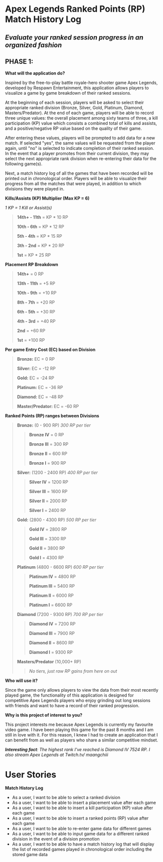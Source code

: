 # Apex Legends Ranked Points (RP) Match History Log 

## *Evaluate your ranked session progress in an organized fashion*

## PHASE 1:

**What will the application do?**

Inspired by the free-to-play battle royale-hero shooter game Apex Legends, developed by Respawn
Entertainment, this application allows players to visualize a game by game breakdown of their
ranked sessions. 

At the beginning of each session, players will be asked to select their appropriate ranked division (Bronze, 
Silver, Gold, Platinum, Diamond, Masters/Predator). At the end of each game, players will be able to record three
unique values: the overall placement among sixty teams of three, a kill participation (KP) value which consists a 
combined total of kills and assists, and a positive/negative RP value based on the quality of their game.
 
After entering these values, players will be prompted to add data for a new match. If selected "yes", the same values
will be requested from the player again, until "no" is selected to indicate completion of their ranked session. In the 
event that a player promotes from their current division, they may select the next appropriate rank division when 
re-entering their data for the following game(s).

Next, a match history log of all the games that have been recorded will be printed out in chronological order. Players
will be able to visualize their progress from all the matches that were played, in addition to which divisions they were
played in.

**Kills/Assists (KP) Multiplier (Max KP = 6)** </P>
*1 KP = 1 Kill or Assist(s)*
>
> **14th+ - 11th** = KP * 10 RP </P>
> **10th - 6th** = KP * 12 RP </P>
> **5th - 4th** = KP * 15 RP </P>
> **3th - 2nd** = KP * 20 RP </P>
> **1st** = KP * 25 RP </P>

**Placement RP Breakdown**
>
> **14th+** = 0 RP </P>
> **13th - 11th** = +5 RP </P>
> **10th - 9th** = +10 RP </P>
> **8th - 7th** = +20 RP </P>
> **6th - 5th** = +30 RP </P>
> **4th - 3rd** = +40 RP </P>
> **2nd** = +60 RP </P>
> **1st** = +100 RP 

**Per game Entry Cost (EC) based on Division**
>
> **Bronze:** EC = 0 RP </P>
> **Silver:** EC = -12 RP </P>
> **Gold:** EC = -24 RP </P>
> **Platinum:** EC = -36 RP </P>
> **Diamond:** EC = -48 RP </P>
> **Master/Predator:** EC = -60 RP

**Ranked Points (RP) ranges between Divisions**
> 
> **Bronze:** (0 - 900 RP) *300 RP per tier*
>> **Bronze IV** = 0 RP </P>
>> **Bronze III** = 300 RP </P>
>> **Bronze II** = 600 RP </P>
>> **Bronze I** = 900 RP
> 
> **Silver:** (1200 - 2400 RP) *400 RP per tier*
>> **Silver IV** = 1200 RP </P>
>> **Silver III** = 1600 RP </P>
>> **Silver II** = 2000 RP </P>
>> **Silver I** = 2400 RP
>
> **Gold:** (2800 - 4300 RP) *500 RP per tier*
>> **Gold IV** = 2800 RP </P>
>> **Gold III** = 3300 RP </P>
>> **Gold II** = 3800 RP </P>
>> **Gold I** = 4300 RP
>
> **Platinum** (4800 - 6600 RP) *600 RP per tier*
>> **Platinum IV** = 4800 RP </P>
>> **Platinum III** = 5400 RP </P>
>> **Platinum II** = 6000 RP </P>
>> **Platinum I** = 6600 RP
> 
> **Diamond** (7200 - 9300 RP) *700 RP per tier*
>> **Diamond IV** = 7200 RP </P>
>> **Diamond III** = 7900 RP </P>
>> **Diamond II** = 8600 RP </P>
>> **Diamond I** = 9300 RP
> 
> **Masters/Predator** (10,000+ RP)
>> *No tiers, just raw RP gains from here on out*

**Who will use it?**

Since the game only allows players to view the data from their most recently played game, the functionality of this
application is designed for competitive Apex Legends players who enjoy grinding out long sessions with 
friends and want to have a record of their ranked progression.
 
**Why is this project of interest to you?**

This project interests me because Apex Legends is currently my favourite video game. I have been playing 
this game for the past 8 months and I am still in love with it. For this reason, I knew I had to create 
an application that I can benefit from as well as players who share a similar competitive mindset. </P>
***Interesting fact**: The highest rank I've reached is Diamond IV 7524 RP. I also stream Apex Legends at Twitch.tv/
maangchiii*

# User Stories

**Match History Log**
- As a user, I want to be able to select a ranked division
- As a user, I want to be able to insert a placement value after each game
- As a user, I want to be able to insert a kill participation (KP) value after each game
- As a user, I want to be able to insert a ranked points (RP) value after each game
- As a user, I want to be able to re-enter game data for different games
- As a user, I want to be able to input game data for a different ranked division in the event of a division promotion
- As a user, I want to be able to have a match history log that will display the list of recorded games played in 
chronological order including the stored game data